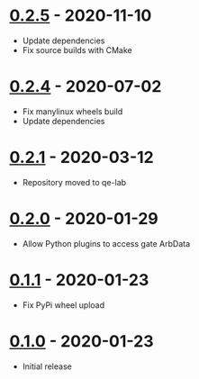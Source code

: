 # [0.2.5] - 2020-11-10

- Update dependencies
- Fix source builds with CMake

# [0.2.4] - 2020-07-02

- Fix manylinux wheels build
- Update dependencies

# [0.2.1] - 2020-03-12

- Repository moved to qe-lab

# [0.2.0] - 2020-01-29

- Allow Python plugins to access gate ArbData

# [0.1.1] - 2020-01-23

- Fix PyPi wheel upload

# [0.1.0] - 2020-01-23

- Initial release

[0.2.5]: https://github.com/qe-lab/dqcsim/releases/tag/0.2.5
[0.2.4]: https://github.com/qe-lab/dqcsim/releases/tag/0.2.4
[0.2.1]: https://github.com/qe-lab/dqcsim/releases/tag/0.2.1
[0.2.0]: https://github.com/qe-lab/dqcsim/releases/tag/0.2.0
[0.1.1]: https://github.com/qe-lab/dqcsim/releases/tag/0.1.1
[0.1.0]: https://github.com/qe-lab/dqcsim/releases/tag/0.1.0
